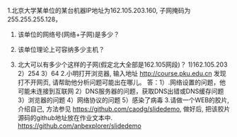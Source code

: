 1.北京大学某单位的某台机器IP地址为162.105.203.160, 子网掩码为255.255.255.128，

1) 该单位的网络号(网络+子网)是多少？

2) 该单位理论上可容纳多少主机？

3) 北大可以有多少个这样的子网(假定北大全部是162.105网段)？
1)162.105.203
2）254
3）64
2.小明打开浏览器, 输入地址 http://course.pku.edu.cn 发现打不开网页, 请帮助他分析问题可能出在哪儿。
答：1）.网络设置的问题，他可能未连接到互联网
2）DNS服务器的问题，获取DNS出错或DNS缓存问题
3）浏览器的问题
4）网络协议的问题
5）感染了病毒
3.请做一个WEB的胶片, 介绍自己, 方法参见 https://github.com/caodg/slidedemo, 做好后, 把该胶片源码的github地址放在作业文本中.
https://github.com/anbexplorer/slidedemo